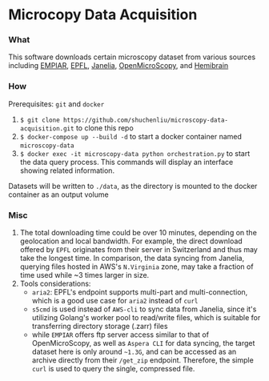 # Microcopy Data Acquisition

### What
This software downloads certain microscopy dataset from various sources including [EMPIAR](https://www.ebi.ac.uk/empiar/EMPIAR-11759/), [EPFL](https://www.epfl.ch/labs/cvlab/data/data-em/), [Janelia](https://openorganelle.janelia.org/datasets/jrc_mus-nacc-2), [OpenMicroScopy](https://idr.openmicroscopy.org/webclient/img_detail/9846137/?dataset=10740), and [Hemibrain](https://tinyurl.com/hemibrain-ng)

### How
Prerequisites: `git` and `docker`
1. `$ git clone https://github.com/shuchenliu/microscopy-data-acquisition.git` to clone this repo
2. `$ docker-compose up --build -d` to start a docker container named `microscopy-data`
3. `$ docker exec -it microscopy-data python orchestration.py` to start the data query process. This commands will display an interface showing related information.

Datasets will be written to `./data`, as the directory is mounted to the docker container as an output volume

### Misc
1. The total downloading time could be over 10 minutes, depending on the geolocation and local bandwidth. For example, the direct download offered by `EPFL` originates from their server in Switzerland and thus may take the longest time. In comparison, the data syncing from Janelia, querying files hosted in AWS's `N.Virginia` zone, may take a fraction of time used while ~3 times larger in size.
2. Tools considerations:
   - `aria2`: EPFL's endpoint supports multi-part and multi-connection, which is a good use case for `aria2` instead of `curl`
   - `s5cmd` is used instead of `AWS-cli` to sync data from Janelia, since it's utilizing Golang's worker pool to read/write files, which is suitable for transferring directory storage (.zarr) files
   - while `EMPIAR` offers ftp server access similar to that of OpenMicroScopy, as well as `Aspera CLI` for data syncing, the target dataset here is only around `~1.3G`, and can be accessed as an archive directly from their `/get_zip` endpoint. Therefore, the simple `curl` is used to query the single, compressed file. 